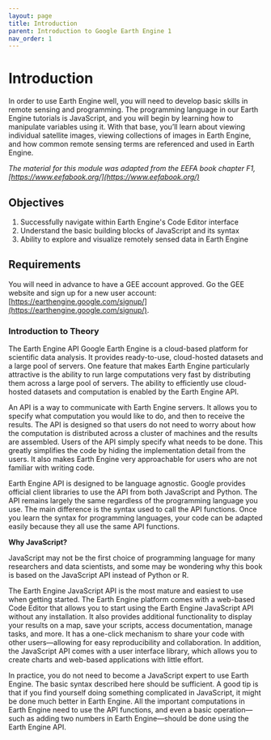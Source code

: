 ```yaml
---
layout: page
title: Introduction
parent: Introduction to Google Earth Engine 1
nav_order: 1
---
```


# Introduction

In order to use Earth Engine well, you will need to develop basic skills in remote sensing and programming. The programming language in our Earth Engine tutorials is JavaScript, and you will begin by learning how to manipulate variables using it. With that base, you’ll learn about viewing individual satellite images, viewing collections of images in Earth Engine, and how common remote sensing terms are referenced and used in Earth Engine. 

*The material for this module was adapted from the EEFA book chapter F1, [https://www.eefabook.org/](https://www.eefabook.org/)*

## Objectives 
1. Successfully navigate within Earth Engine's Code Editor interface
2. Understand the basic building blocks of JavaScript and its syntax
3. Ability to explore and visualize remotely sensed data in Earth Engine


## Requirements
You will need in advance to have a GEE account approved. Go the GEE website and sign up for a new user account: [https://earthengine.google.com/signup/](https://earthengine.google.com/signup/).

### Introduction to Theory 
The Earth Engine API 
Google Earth Engine is a cloud-based platform for scientific data analysis. It provides ready-to-use, cloud-hosted datasets and a large pool of servers. One feature that makes Earth Engine particularly attractive is the ability to run large computations very fast by distributing them across a large pool of servers. The ability to efficiently use cloud-hosted datasets and computation is enabled by the Earth Engine API.

An API is a way to communicate with Earth Engine servers. It allows you to specify what computation you would like to do, and then to receive the results. The API is designed so that users do not need to worry about how the computation is distributed across a cluster of machines and the results are assembled. Users of the API simply specify what needs to be done. This greatly simplifies the code by hiding the implementation detail from the users. It also makes Earth Engine very approachable for users who are not familiar with writing code.

Earth Engine API is designed to be language agnostic. Google provides official client libraries to use the API from both JavaScript and Python. The API remains largely the same regardless of the programming language you use. The main difference is the syntax used to call the API functions. Once you learn the syntax for programming languages, your code can be adapted easily because they all use the same API functions.

**Why JavaScript?**

JavaScript may not be the first choice of programming language for many researchers and data scientists, and some may be wondering why this book is based on the JavaScript API instead of Python or R.

The Earth Engine JavaScript API is the most mature and easiest to use when getting started. The Earth Engine platform comes with a web-based Code Editor that allows you to start using the Earth Engine JavaScript API without any installation. It also provides additional functionality to display your results on a map, save your scripts, access documentation, manage tasks, and more. It has a one-click mechanism to share your code with other users—allowing for easy reproducibility and collaboration. In addition, the JavaScript API comes with a user interface library, which allows you to create charts and web-based applications with little effort. 

In practice, you do not need to become a JavaScript expert to use Earth Engine. The basic syntax described here should be sufficient. A good tip is that if you find yourself doing something complicated in JavaScript, it might be done much better in Earth Engine. All the important computations in Earth Engine need to use the API functions, and even a basic operation—such as adding two numbers in Earth Engine—should be done using the Earth Engine API. 

